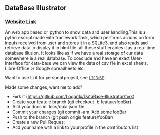 ## DataBase Illustrator 
### [Website Link](https://lets--try.herokuapp.com/)
An web app based on python to show data and user handling.This is a python-script made with framework flask, which performs actions on form inputs received from user and stores it in a SQLite3, and also reads and retrieve data to display it in html file. All these stuff enables it as a real-time database illusion. It looks like as if we have a real storage of our data somewhere in a real database. To conclude and have an exact User-Interface for data-base we can view the data of csv file in excel sheets, Libre-Office or Google spreadheets etc.

Want to use to it for personal project, see [`LICENSE`](https://github.com/Logan1x/DataBase-Illustrator/blob/master/LICENSE).

Made some changes, want me to add?

- Fork it (https://github.com/Logan1x/DataBase-Illustrator/fork)
- Create your feature branch (git checkout -b feature/fooBar)
- Add your docs in docs/data.json file
- Commit your changes (git commit -am 'Add some fooBar')
- Push to the branch (git push origin feature/fooBar)
- Create a new Pull Request
- Add your name with a link to your profile in the contributors list
